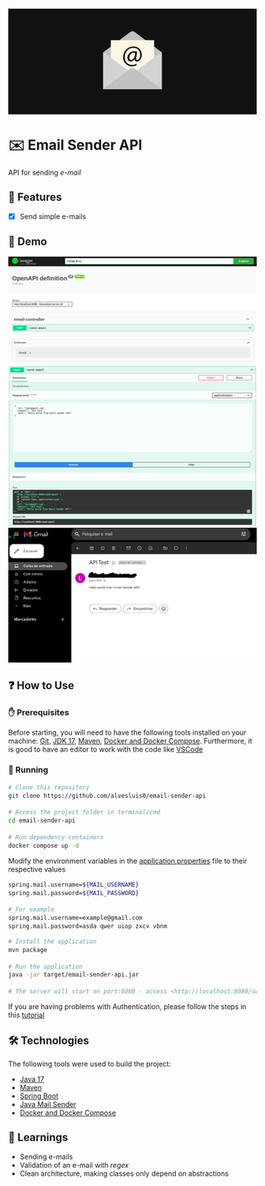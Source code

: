 ![E-mail Sender Banner](.github/banner.png)

# ✉️ Email Sender API

API for sending *e-mail*

## 📝 Features

- [x] Send simple e-mails

## 👾 Demo

![Home Page](.github/home-page.png)
![Request](.github/request.png)
![E-mail](.github/email.jpeg)

## ❓ How to Use

### ✋ Prerequisites

Before starting, you will need to have the following tools installed on your machine:
[Git](https://git-scm.com), [JDK 17](https://www.oracle.com/java/), [Maven](https://maven.apache.org/),
[Docker and Docker Compose](https://docs.docker.com/).
Furthermore, it is good to have an editor to work with the code like [VSCode](https://code.visualstudio.com/)

### 🚀 Running

```bash
# Clone this repository
git clone https://github.com/alvesluis0/email-sender-api

# Access the project folder in terminal/cmd
cd email-sender-api

# Run dependency containers 
docker compose up -d
```

Modify the environment variables in the
[application.properties](/src/main/resources/application.properties) file to their respective values

```bash
spring.mail.username=${MAIL_USERNAME}
spring.mail.password=${MAIL_PASSWORD}

# For example
spring.mail.username=example@gmail.com
spring.mail.password=asda qwer uiop zxcv vbnm
```

```bash
# Install the application
mvn package

# Run the application
java -jar target/email-sender-api.jar

# The server will start on port:8080 - access <http://localhost:8080/swagger-ui.html> to test
```

If you are having problems with Authentication, please follow the steps in this
[tutorial](https://www.techmazza.com/solve-java-mail-authentication-failed-exception-in-springboot/)

## 🛠 Technologies

The following tools were used to build the project:

- [Java 17](https://www.oracle.com/java/)
- [Maven](https://maven.apache.org/)
- [Spring Boot](https://spring.io/)
- [Java Mail Sender](https://www.baeldung.com/spring-email)
- [Docker and Docker Compose](https://docs.docker.com/)

## 🔖 Learnings

- Sending e-mails
- Validation of an e-mail with _regex_
- Clean architecture, making classes only depend on abstractions